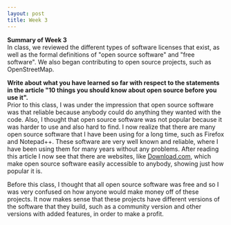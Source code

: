 ```yaml
---
layout: post
title: Week 3
---
```


**Summary of Week 3**  
In class, we reviewed the different types of software licenses that exist, as well as the formal definitions of "open source software" and "free software". We also began contributing to open source projects, such as OpenStreetMap.

**Write about what you have learned so far with respect to the statements in the article "10 things you should know about open source before you use it".**  
Prior to this class, I was under the impression that open source software was that reliable because anybody could do anything they wanted with the code. Also, I thought that open source software was not popular because it was harder to use and also hard to find. I now realize that there are many open source software that I have been using for a long time, such as Firefox and Notepad++. These software are very well known and reliable, where I have been using them for many years without any problems. After reading this article I now see that there are websites, like [Download.com](https://download.cnet.com), which make open source software easily accessible to anybody, showing just how popular it is.  

Before this class, I thought that all open source software was free and so I was very confused on how anyone would make money off of these projects. It now makes sense that these projects have different versions of the software that they build, such as a community version and other versions with added features, in order to make a profit.
